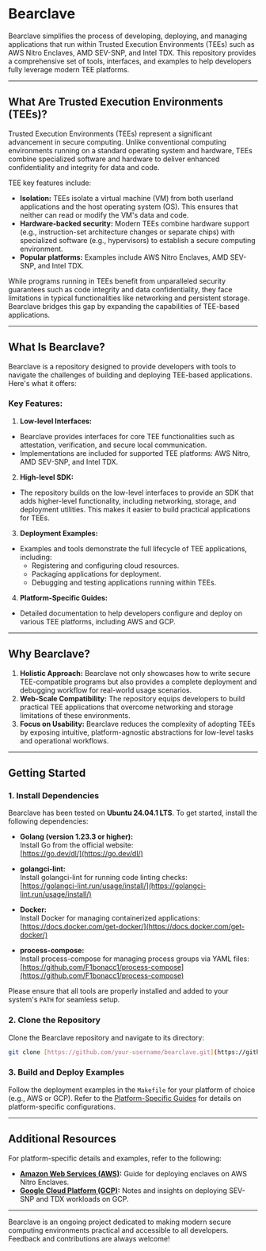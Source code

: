 # Bearclave

Bearclave simplifies the process of developing, deploying, and managing
applications that run within Trusted Execution Environments (TEEs) such as AWS
Nitro Enclaves, AMD SEV-SNP, and Intel TDX. This repository provides a
comprehensive set of tools, interfaces, and examples to help developers fully
leverage modern TEE platforms.

---

## What Are Trusted Execution Environments (TEEs)?

Trusted Execution Environments (TEEs) represent a significant advancement in
secure computing. Unlike conventional computing environments running on a
standard operating system and hardware, TEEs combine specialized software and
hardware to deliver enhanced confidentiality and integrity for data and code.

TEE key features include:
- **Isolation:** TEEs isolate a virtual machine (VM) from both userland
  applications and the host operating system (OS). This ensures that neither
  can read or modify the VM's data and code.
- **Hardware-backed security:** Modern TEEs combine hardware support (e.g.,
  instruction-set architecture changes or separate chips) with specialized
  software (e.g., hypervisors) to establish a secure computing environment.
- **Popular platforms:** Examples include AWS Nitro Enclaves, AMD SEV-SNP,
  and Intel TDX.

While programs running in TEEs benefit from unparalleled security guarantees
such as code integrity and data confidentiality, they face limitations in
typical functionalities like networking and persistent storage. Bearclave
bridges this gap by expanding the capabilities of TEE-based applications.

---

## What Is Bearclave?

Bearclave is a repository designed to provide developers with tools to navigate
the challenges of building and deploying TEE-based applications. Here's what it
offers:

### Key Features:
1. **Low-level Interfaces:**
  - Bearclave provides interfaces for core TEE functionalities such as
    attestation, verification, and secure local communication.
  - Implementations are included for supported TEE platforms: AWS Nitro, AMD
    SEV-SNP, and Intel TDX.

2. **High-level SDK:**
  - The repository builds on the low-level interfaces to provide an SDK that
    adds higher-level functionality, including networking, storage, and
    deployment utilities. This makes it easier to build practical applications
    for TEEs.

3. **Deployment Examples:**
  - Examples and tools demonstrate the full lifecycle of TEE applications,
    including:
    - Registering and configuring cloud resources.
    - Packaging applications for deployment.
    - Debugging and testing applications running within TEEs.

4. **Platform-Specific Guides:**
  - Detailed documentation to help developers configure and deploy on various
    TEE platforms, including AWS and GCP.

---

## Why Bearclave?

1. **Holistic Approach:** Bearclave not only showcases how to write secure
   TEE-compatible programs but also provides a complete deployment and
   debugging workflow for real-world usage scenarios.
2. **Web-Scale Compatibility:** The repository equips developers to build
   practical TEE applications that overcome networking and storage limitations
   of these environments.
3. **Focus on Usability:** Bearclave reduces the complexity of adopting TEEs by
   exposing intuitive, platform-agnostic abstractions for low-level tasks and
   operational workflows.

---

## Getting Started

### 1. Install Dependencies

Bearclave has been tested on **Ubuntu 24.04.1 LTS**. To get started, install the
following dependencies:

- **Golang (version 1.23.3 or higher):**  
  Install Go from the official website:  
  [https://go.dev/dl/](https://go.dev/dl/)

- **golangci-lint:**  
  Install golangci-lint for running code linting checks:  
  [https://golangci-lint.run/usage/install/](https://golangci-lint.run/usage/install/)

- **Docker:**  
  Install Docker for managing containerized applications:  
  [https://docs.docker.com/get-docker/](https://docs.docker.com/get-docker/)

- **process-compose:**  
  Install process-compose for managing process groups via YAML files:  
  [https://github.com/F1bonacc1/process-compose](https://github.com/F1bonacc1/process-compose)

Please ensure that all tools are properly installed and added to your system's
`PATH` for seamless setup.

### 2. Clone the Repository

Clone the Bearclave repository and navigate to its directory:
```bash
git clone [https://github.com/your-username/bearclave.git](https://github.com/your-username/bearclave.git) && cd bearclave
```

### 3. Build and Deploy Examples

Follow the deployment examples in the `Makefile` for your platform of choice
(e.g., AWS or GCP). Refer to the [Platform-Specific Guides](#additional-resources)
for details on platform-specific configurations.

---

## Additional Resources

For platform-specific details and examples, refer to the following:
- **[Amazon Web Services (AWS)](AWS.md):** Guide for deploying enclaves on AWS
  Nitro Enclaves.
- **[Google Cloud Platform (GCP)](GCP.md):** Notes and insights on deploying
  SEV-SNP and TDX workloads on GCP.

---

Bearclave is an ongoing project dedicated to making modern secure computing
environments practical and accessible to all developers. Feedback and
contributions are always welcome!
